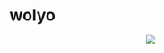 # wolyo
<div align="center">
    <a href="https://discord.com/users/810161653756198933" title="Discord Profile"><img src="https://lanyard-profile-readme.vercel.app/api/810161653756198933">

